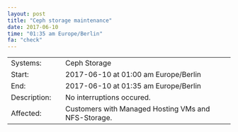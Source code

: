 ```yaml
---
layout: post
title: "Ceph storage maintenance"
date: 2017-06-10
time: "01:35 am Europe/Berlin"
fa: "check"
---
```


|                   |   |                                                                      |
|-------------------|---|----------------------------------------------------------------------|
| Systems:          |   | Ceph Storage |
| Start:            |   | 2017-06-10 at 01:00 am Europe/Berlin              |
| End:              |   | 2017-06-10 at 01:35 am Europe/Berlin              |    
| Description:      |   | No interruptions occured. |
| Affected:         |   | Customers with Managed Hosting VMs and NFS-Storage. 
